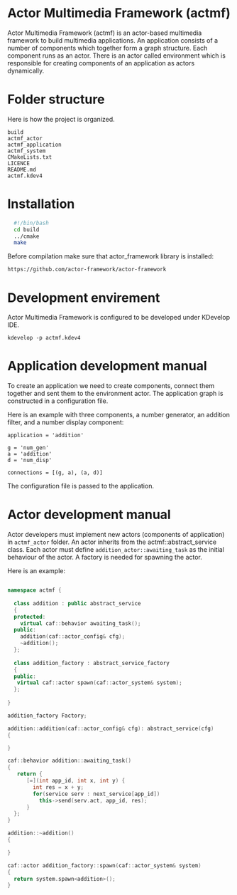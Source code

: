 Actor Multimedia Framework (actmf)
===============================

Actor Multimedia Framework (actmf) is an actor-based multimedia framework to build multimedia applications. An application consists of a number of components which together form a graph structure. Each component runs as an actor. There is an actor called environment which is responsible for creating components of an application as actors dynamically.


Folder structure
===================

Here is how the project is organized.

	build
	actmf_actor
	actmf_application
	actmf_system
	CMakeLists.txt
	LICENCE
	README.md
	actmf.kdev4

Installation
===============
```bash
  #!/bin/bash
  cd build
  ../cmake
  make
```
Before compilation make sure that actor_framework library is installed:

	https://github.com/actor-framework/actor-framework

Development envirement
======================
Actor Multimedia Framework is configured to be developed under KDevelop IDE.
	
	kdevelop -p actmf.kdev4

Application development manual
===========

To create an application we need to create components, connect them together and sent them to the environment actor. The application graph is constructed in a configuration file.

Here is an example with three components, a number generator, an addition filter, and a number display component:

	application = 'addition'

	g = 'num_gen'
	a = 'addition'
	d = 'num_disp'

	connections = [(g, a), (a, d)]
	
The configuration file is passed to the application.


Actor development manual
=======================

Actor developers must implement new actors (components of application) in ```actmf_actor``` folder. An actor inherits from the actmf::abstract_service class. Each actor must define ```addition_actor::awaiting_task``` as the initial behaviour of the actor. A factory is needed for spawning the actor.

Here is an example:

```c++

namespace actmf {
  
  class addition : public abstract_service
  {
  protected:
    virtual caf::behavior awaiting_task();
  public:
    addition(caf::actor_config& cfg);
    ~addition();
  };
  
  class addition_factory : abstract_service_factory
  {
  public:
   virtual caf::actor spawn(caf::actor_system& system);
  };
 
}

addition_factory Factory;

addition::addition(caf::actor_config& cfg): abstract_service(cfg)
{

}

caf::behavior addition::awaiting_task()
{
   return {
      [=](int app_id, int x, int y) {
        int res = x + y;
        for(service serv : next_service[app_id])
          this->send(serv.act, app_id, res);
      }
  };
}

addition::~addition()
{

}

caf::actor addition_factory::spawn(caf::actor_system& system)
{
  return system.spawn<addition>();
}

```
